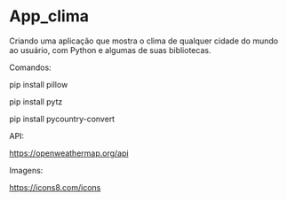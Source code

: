 # App_clima
Criando uma aplicação que mostra o clima de qualquer cidade do mundo ao usuário, com Python e algumas de suas bibliotecas.

Comandos:

pip install pillow

pip install pytz

pip install pycountry-convert

API:

https://openweathermap.org/api

Imagens:

https://icons8.com/icons
